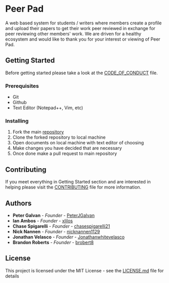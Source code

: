 # Peer Pad
A web based system for students / writers where members create a profile and upload their papers to get their work peer reviewed in exchange for peer reviewing other members' work. We are driven for a healthy ecosystem and would like to thank you for your interest or viewing of Peer Pad.

## Getting Started

Before getting started please take a look at the [CODE_OF_CONDUCT](https://github.com/xlilos/CS386-Group2/blob/main/CODE_OF_CONDUCT.md) file.

### Prerequisites

- Git
- Github
- Text Editor (Notepad++, Vim, etc)

### Installing

1. Fork the main [repository](https://github.com/xlilos/CS386-Group2)
2. Clone the forked repository to local machine
3. Open documents on local machine with text editor of choosing
4. Make changes you have decided that are necessary
5. Once done make a pull request to main repository 

## Contributing

If you meet everything in Getting Started section and are interested in helping please visit the [CONTRIBUTING](https://github.com/xlilos/CS386-Group2/blob/main/CONTRIBUTING.md) file for more information.

## Authors

* **Peter Galvan** - *Founder* - [PeterJGalvan](https://github.com/PeterJGalvan)
* **Ian Ambos** - *Founder* - [xlilos](https://github.com/xlilos)
* **Chase Spigarelli** - *Founder* - [chasespigarelli21](https://github.com/chasespigarelli21)
* **Nick Nannen** - *Founder* - [nicknannen1129](https://github.com/nicknannen1129)
* **Jonathan Velasco** - *Founder* - [Jonathanwhitevelasco](https://github.com/Jonathanwhitevelasco)
* **Brandon Roberts** - *Founder* - [brobert8](https://github.com/brobert8)


## License

This project is licensed under the MIT License - see the [LICENSE.md](https://github.com/xlilos/CS386-Group2/blob/main/LICENSE) file for details
